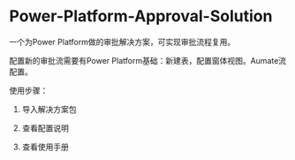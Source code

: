 # Power-Platform-Approval-Solution
一个为Power Platform做的审批解决方案，可实现审批流程复用。

配置新的审批流需要有Power Platform基础：新建表，配置窗体视图。Aumate流配置。

使用步骤：

1. 导入解决方案包 

2. 查看配置说明

3. 查看使用手册
